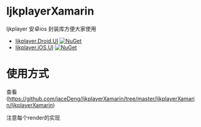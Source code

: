 # IjkplayerXamarin
Ijkplayer  安卓ios 封装库方便大家使用
* [Ijkplayer.Droid.UI](https://www.nuget.org/packages/Ijkplayer.Droid.UI/) [![NuGet](https://img.shields.io/nuget/v/Ijkplayer.Droid.UI.svg?label=NuGet)](https://www.nuget.org/packages/Ijkplayer.Droid.UI)
* [Ijkplayer.iOS.UI](https://www.nuget.org/packages/Ijkplayer.iOS.UI) [![NuGet](https://img.shields.io/nuget/v/Ijkplayer.iOS.UI.svg?label=NuGet)](https://www.nuget.org/packages/Ijkplayer.iOS.UI)

# 使用方式 

 查看
(https://github.com/jaceDeng/IjkplayerXamarin/tree/master/IjkplayerXamarin/IjkplayerXamarin)

注意每个render的实现